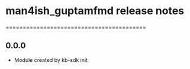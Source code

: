 # man4ish_guptamfmd release notes
=========================================

0.0.0
-----
* Module created by kb-sdk init

